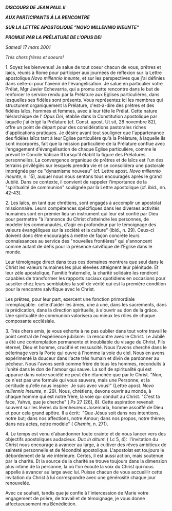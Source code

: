 ***DISCOURS DE JEAN PAUL II***

***AUX PARTICIPANTS À LA RENCONTRE***

***SUR LA LETTRE APOSTOLIQUE "NOVO MILLENNIO INEUNTE"***

***PROMUE PAR LA PRÉLATURE DE L’OPUS DEI***

*Samedi 17 mars 2001*

*Très chers frères et soeurs!*

1. Soyez les bienvenus! Je salue de tout coeur chacun de vous, prêtres et laïcs, réunis à Rome pour participer aux journées de réflexion sur la Lettre apostolique *Novo millennio ineunte*, et sur les perspectives que j'ai définies dans celle-ci pour l'avenir de l'évangélisation. Je salue en particulier votre Prélat, Mgr Javier Echevarría, qui a promu cette rencontre dans le but de renforcer le service rendu par la Prélature aux Eglises particulières, dans lesquelles ses fidèles sont présents. Vous représentez ici les membres qui structurent organiquement la Prélature, c'est-à-dire des prêtres et des fidèles laïcs, hommes et femmes, avec à leur tête le Prélat. Cette nature hiérarchique de l' *Opus Dei*, établie dans la Constitution apostolique par laquelle j'ai érigé la Prélature (cf. Const. apost. Ut sit, 28 novembre 82), offre un point de départ pour des considérations pastorales riches d'applications pratiques. Je désire avant tout souligner que l'appartenance des fidèles laïcs tant à leur Eglise particulière qu'à la Prélature, à laquelle ils sont incorporés, fait que la mission particulière de la Prélature conflue avec l'engagement d'évangélisation de chaque Eglise particulière, comme le prévoit le Concile Vatican II lorsqu'il établit la figure des Prélatures personnelles. La convergence organique de prêtres et de laïcs est l'un des terrains privilégiés sur lesquels prendra vie et se consolidera une pastorale imprégnée par ce "dynamisme nouveau" (cf. Lettre apost. *Novo millennio ineunte*, n. 15), auquel nous nous sentons tous encouragés après le grand Jubilé. Dans ce contexte, il convient de rappeler l'importance de la "spiritualité de communion" soulignée par la Lettre apostolique (cf. ibid., nn. 42-43).

2. Les laïcs, en tant que chrétiens, sont engagés à accomplir un apostolat missionnaire. Leurs compétences spécifiques dans les diverses activités humaines sont en premier lieu un instrument qui leur est confié par Dieu pour permettre "à l'annonce du Christ d'atteindre les personnes, de modeler les communautés, d'agir en profondeur par le témoignage des valeurs évangéliques sur la société et la culture" (ibid., n. 29). Ceux-ci doivent donc être encouragés à mettre de façon concrète leurs connaissances au service des "nouvelles frontières" qui s'annoncent comme autant de défis pour la présence salvifique de l'Eglise dans le monde.

Leur témoignage direct dans tous ces domaines montrera que seul dans le Christ les valeurs humaines les plus élevées atteignent leur plénitude. Et leur zèle apostolique, l'amitié fraternelle, la charité solidaire les rendront capables de transformer les rapports sociaux quotidiens en occasions pour susciter chez leurs semblables la soif de vérité qui est la première condition pour la rencontre salvifique avec le Christ.

Les prêtres, pour leur part, exercent une fonction primordiale irremplaçable:  celle d'aider les âmes, une à une, dans les sacrements, dans la prédication, dans la direction spirituelle, à s'ouvrir au don de la grâce. Une spiritualité de communion valorisera au mieux les rôles de chaque composante ecclésiale.

3. Très chers amis, je vous exhorte à ne pas oublier dans tout votre travail le point central de l'expérience jubilaire:  la rencontre avec le Christ. Le Jubilé a été une contemplation permanente et inoubliable du visage du Christ, Fils éternel, Dieu et homme, crucifié et ressuscité. Nous l'avons cherché dans le pèlerinage vers la Porte qui ouvre à l'homme la voie du ciel. Nous en avons expérimenté la douceur dans l'acte très humain et divin de pardonner au pécheur. Nous l'avons senti comme frère de tous les hommes, reconduits à l'unité dans le don de l'amour qui sauve. La soif de spiritualité qui est apparue dans notre société ne peut être étanchée que par le Christ. "Non, ce n'est pas une formule qui vous sauvera, mais une Personne, et la certitude qu'elle nous inspire:  Je suis avec vous!" (Lettre apost. *Novo millennio ineunte*, n. 29). Nous, chrétiens, devons ouvrir au monde, à chaque homme qui est notre frère, la voie qui conduit au Christ. "C'est ta face, Yahvé, que je cherche" ( *Ps* 27 \[26\], 8). Cette aspiration revenait souvent sur les lèvres du bienheureux Josemaría, homme assoiffé de Dieu et pour cela grand apôtre. Il a écrit:  "Que Jésus soit dans nos intentions, notre but; dans nos affections, notre Amour; dans nos propos, notre thème; dans nos actes, notre modèle" ( *Chemin*, n. 271).

4. Le temps est venu d'abandonner toute crainte et de nous lancer vers des objectifs apostoliques audacieux. *Duc in altum*! ( *Lc* 5, 4):  l'invitation du Christ nous encourage à avancer au large, à cultiver des rêves ambitieux de sainteté personnelle et de fécondité apostolique. L'apostolat est toujours le débordement de la vie intérieure. Certes, il est aussi action, mais soutenue par la charité. Et la source de la charité se trouve toujours dans la dimension plus intime de la personne, là où l'on écoute la voix du Christ qui nous appelle à avancer au large avec lui. Puisse chacun de vous accueillir cette invitation du Christ à lui correspondre avec une générosité chaque jour renouvelée.

Avec ce souhait, tandis que je confie à l'intercession de Marie votre engagement de prière, de travail et de témoignage, je vous donne affectueusement ma Bénédiction.
